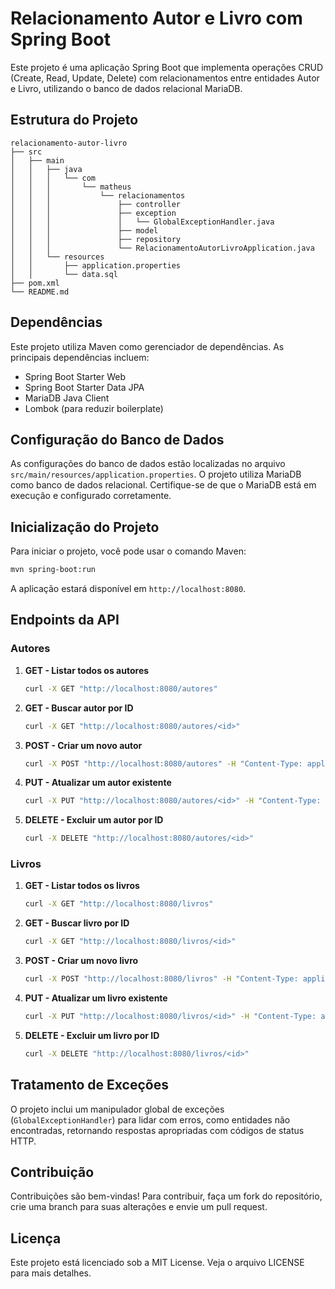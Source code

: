 # Relacionamento Autor e Livro com Spring Boot

Este projeto é uma aplicação Spring Boot que implementa operações CRUD (Create, Read, Update, Delete) com relacionamentos entre entidades Autor e Livro, utilizando o banco de dados relacional MariaDB.

## Estrutura do Projeto

```
relacionamento-autor-livro
├── src
│   ├── main
│   │   ├── java
│   │   │   └── com
│   │   │       └── matheus
│   │   │           └── relacionamentos
│   │   │               ├── controller
│   │   │               ├── exception
│   │   │               │   └── GlobalExceptionHandler.java
│   │   │               ├── model
│   │   │               ├── repository
│   │   │               └── RelacionamentoAutorLivroApplication.java
│   │   └── resources
│   │       ├── application.properties
│   │       └── data.sql
├── pom.xml
└── README.md
```

## Dependências

Este projeto utiliza Maven como gerenciador de dependências. As principais dependências incluem:

- Spring Boot Starter Web
- Spring Boot Starter Data JPA
- MariaDB Java Client
- Lombok (para reduzir boilerplate)

## Configuração do Banco de Dados

As configurações do banco de dados estão localizadas no arquivo `src/main/resources/application.properties`. O projeto utiliza MariaDB como banco de dados relacional. Certifique-se de que o MariaDB está em execução e configurado corretamente.

## Inicialização do Projeto

Para iniciar o projeto, você pode usar o comando Maven:

```bash
mvn spring-boot:run
```

A aplicação estará disponível em `http://localhost:8080`.

## Endpoints da API

### **Autores**

1. **GET - Listar todos os autores**  
   ```bash
   curl -X GET "http://localhost:8080/autores"
   ```

2. **GET - Buscar autor por ID**  
   ```bash
   curl -X GET "http://localhost:8080/autores/<id>"
   ```

3. **POST - Criar um novo autor**  
   ```bash
   curl -X POST "http://localhost:8080/autores" -H "Content-Type: application/json" -d '{"nome":"Autor A", "biografia":"Biografia do Autor A"}'
   ```

4. **PUT - Atualizar um autor existente**  
   ```bash
   curl -X PUT "http://localhost:8080/autores/<id>" -H "Content-Type: application/json" -d '{"nome":"Autor B", "biografia":"Biografia atualizada"}'
   ```

5. **DELETE - Excluir um autor por ID**  
   ```bash
   curl -X DELETE "http://localhost:8080/autores/<id>"
   ```

### **Livros**

1. **GET - Listar todos os livros**  
   ```bash
   curl -X GET "http://localhost:8080/livros"
   ```

2. **GET - Buscar livro por ID**  
   ```bash
   curl -X GET "http://localhost:8080/livros/<id>"
   ```

3. **POST - Criar um novo livro**  
   ```bash
   curl -X POST "http://localhost:8080/livros" -H "Content-Type: application/json" -d '{"titulo":"Livro A", "autor":{"id":1}}'
   ```

4. **PUT - Atualizar um livro existente**  
   ```bash
   curl -X PUT "http://localhost:8080/livros/<id>" -H "Content-Type: application/json" -d '{"titulo":"Livro B", "autor":{"id":2}}'
   ```

5. **DELETE - Excluir um livro por ID**  
   ```bash
   curl -X DELETE "http://localhost:8080/livros/<id>"
   ```

## Tratamento de Exceções

O projeto inclui um manipulador global de exceções (`GlobalExceptionHandler`) para lidar com erros, como entidades não encontradas, retornando respostas apropriadas com códigos de status HTTP.

## Contribuição

Contribuições são bem-vindas! Para contribuir, faça um fork do repositório, crie uma branch para suas alterações e envie um pull request.

## Licença

Este projeto está licenciado sob a MIT License. Veja o arquivo LICENSE para mais detalhes.
